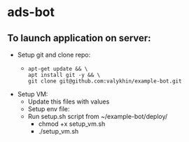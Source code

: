 # ads-bot

## To launch application on server:

- Setup git and clone repo:
  - ```
    apt-get update && \
    apt install git -y && \
    git clone git@github.com:valykhin/example-bot.git

- Setup VM:
  - Update this files with values
  - Setup env file:
  - Run setup.sh script from ~/example-bot/deploy/
    - chmod +x setup_vm.sh
    - ./setup_vm.sh
